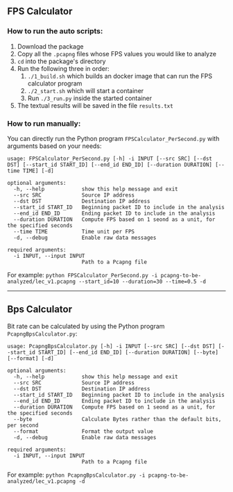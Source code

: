 ## FPS Calculator
### How to run the auto scripts:
1. Download the package
2. Copy all the `.pcapng` files whose FPS values you would like to analyze
3. `cd` into the package's directory
4. Run the following three in order:
   1. `./1_build.sh` which builds an docker image that can run the FPS calculator program
   2. `./2_start.sh` which will start a container
   3. Run `./3_run.py` inside the started container
5. The textual results will be saved in the file `results.txt`

### How to run manually:
You can directly run the Python program `FPSCalculator_PerSecond.py` with arguments based on your needs:
```
usage: FPSCalculator_PerSecond.py [-h] -i INPUT [--src SRC] [--dst DST] [--start_id START_ID] [--end_id END_ID] [--duration DURATION] [--time TIME] [-d]

optional arguments:
  -h, --help            show this help message and exit
  --src SRC             Source IP address
  --dst DST             Destination IP address
  --start_id START_ID   Beginning packet ID to include in the analysis
  --end_id END_ID       Ending packet ID to include in the analysis
  --duration DURATION   Compute FPS based on 1 seond as a unit, for the specified seconds
  --time TIME           Time unit per FPS
  -d, --debug           Enable raw data messages

required arguments:
  -i INPUT, --input INPUT
                        Path to a Pcapng file
```

For example:
`python FPSCalculator_PerSecond.py -i pcapng-to-be-analyzed/lec_v1.pcapng --start_id=10 --duration=30 --time=0.5 -d`

---

## Bps Calculator
Bit rate can be calculated by using the Python program `PcapngBpsCalculator.py`:
```
usage: PcapngBpsCalculator.py [-h] -i INPUT [--src SRC] [--dst DST] [--start_id START_ID] [--end_id END_ID] [--duration DURATION] [--byte] [--format] [-d]

optional arguments:
  -h, --help            show this help message and exit
  --src SRC             Source IP address
  --dst DST             Destination IP address
  --start_id START_ID   Beginning packet ID to include in the analysis
  --end_id END_ID       Ending packet ID to include in the analysis
  --duration DURATION   Compute FPS based on 1 seond as a unit, for the specified seconds
  --byte                Calculate Bytes rather than the default bits, per second
  --format              Format the output value
  -d, --debug           Enable raw data messages

required arguments:
  -i INPUT, --input INPUT
                        Path to a Pcapng file
```

For example:
`python PcapngBpsCalculator.py -i pcapng-to-be-analyzed/lec_v1.pcapng -d`
